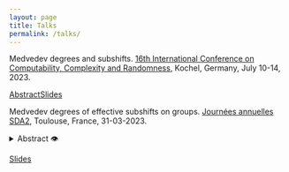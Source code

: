 ```yaml
---
layout: page
title: Talks
permalink: /talks/
---
```

Medvedev degrees and subshifts. [16th International Conference on Computability, Complexity and Randomness](http://cca-net.de/ccr2023/), Kochel, Germany, July 10-14, 2023.  


[Abstract](files/talk_3_abstract.pdf)[Slides](files/talk_3.pdf)


Medvedev degrees of effective subshifts on groups. [Journées annuelles SDA2](https://indico.math.cnrs.fr/event/9357/), Toulouse, France, 31-03-2023. 

<details><summary> Abstract 👁 </summary>
It is known that the class of effective subshifts in $\mathbb{Z}$ can attain all $\Pi_1$ Medvedev degrees. In this talk we will discuss how this result extends to the class of finitely generated groups with decidable word problem. 
This involves codifying translation-like actions by $\mathbb{Z}$ as a subshift, and takes us to the problem of the computability of translation-like actions on locally finite graphs.</details>

[Slides](files/talk_2.pdf)
